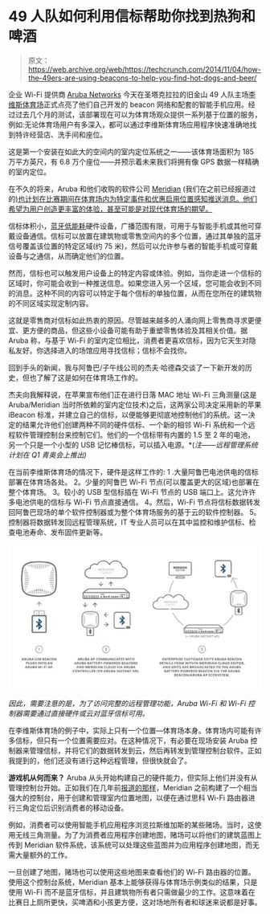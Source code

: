 # 49 人队如何利用信标帮助你找到热狗和啤酒 

> 原文：<https://web.archive.org/web/https://techcrunch.com/2014/11/04/how-the-49ers-are-using-beacons-to-help-you-find-hot-dogs-and-beer/>

企业 Wi-Fi 提供商 [Aruba Networks](https://web.archive.org/web/20221007214107/http://www.arubanetworks.com/) 今天在圣塔克拉拉的旧金山 49 人队主场[李维斯体育场](https://web.archive.org/web/20221007214107/http://www.levisstadium.com/stadium-info/about-levis-stadium/)正式点亮了他们自己开发的 beacon 网络和配套的智能手机应用。经过过去几个月的测试，该部署现在可以为体育场观众提供一系列基于位置的服务，例如:无论体育场用户有多深入，都可以通过李维斯体育场应用程序快速准确地找到特许经营店、洗手间和座位。

这是第一个安装在如此大的空间内的室内定位系统之一——该体育场面积为 185 万平方英尺，有 6.8 万个座位——并预示着未来我们将拥有像 GPS 数据一样精确的室内定位。

在不久的将来，Aruba 和他们收购的软件公司 [Meridian](https://web.archive.org/web/20221007214107/http://meridianapps.com/) (我们在之前已经报道过的[)也计划在比赛期间在体育场内为特定事件和优惠启用位置感知推送消息。他们希望为用户创造更丰富的体验，甚至可能是对现代体育场的期望。](https://web.archive.org/web/20221007214107/https://beta.techcrunch.com/2011/03/22/meridian-for-iphone-in-store-turn-by-turn-maps-to-merchandise/)

信标体积小，[蓝牙低能耗](https://web.archive.org/web/20221007214107/http://en.wikipedia.org/wiki/Bluetooth_low_energy)硬件设备，广播范围有限，可用于与智能手机或其他可穿戴设备通信。信标可以放置在建筑物或零售空间内的多个位置，通过其单独的蓝牙信号覆盖该位置的特定区域(约 75 米)，然后可以允许参与者的智能手机或可穿戴设备与之通信，从而确定他们的位置。

然而，信标也可以触发用户设备上的特定内容或体验。例如，当你走进一个信标的区域时，你可能会收到一种推送信息。如果您进入另一个区域，您可能会收到不同的消息。这种不同的内容可以特定于每个信标的单独位置，从而在您所在的建筑物的不同区域实现定制内容。

这就是零售商对信标如此热衷的原因。尽管越来越多的人涌向网上零售商寻求更便宜、更方便的商品，但这些小设备可能有助于重塑零售体验及其相关价值。据 Aruba 称，与基于 Wi-Fi 的室内定位相比，消费者更喜欢信标，因为它天生对隐私友好。你选择进入的场馆应用寻找信标；信标不会找你。

回到手头的新闻，我与阿鲁巴/子午线公司的杰夫·哈德森交谈了一下新开发的历史，但也了解了这是如何在体育场工作的。

杰夫向我解释说，在苹果宣布他们正在进行日落 MAC 地址 Wi-Fi 三角测量(这是 Aruba/Meridian 当时所依赖的室内定位技术)之后，这两家公司决定采用新的苹果 iBeacon 标准，并建立自己的信标，以便能够更彻底地控制他们的系统。这一决定的结果允许他们创建两种不同的硬件信标、一个新的相邻 Wi-Fi 系统和一个远程软件管理控制台来控制它们。他们的一个信标带有内置的 1.5 至 2 年的电池，另一个只是一个小型的 USB 记忆棒信标，可以插入电源。*(*注——远程管理系统计划在 Q1 青奥会上推出)*

在当前李维斯体育场的情况下，硬件是这样工作的:
1 .大量阿鲁巴电池供电的信标部署在体育场各处。
2。少量的阿鲁巴 Wi-Fi 节点(可以覆盖更大的区域)也部署在整个体育场。
3。较小的 USB 型信标插在 Wi-Fi 节点的 USB 端口上。这允许许多电池供电的信标与 Wi-Fi 节点直接通信。
4。然后，Wi-Fi 节点将信标数据转发回阿鲁巴现场的单个软件控制器或为整个体育场服务的基于云的软件控制器。
5。控制器将数据转发回远程管理系统，IT 专业人员可以在其中监控和维护信标、检查电池寿命、发布固件更新等。

![arubaDiagram](img/a644301558b870655bea979bff2a9252.png)

*因此，需要注意的是，为了访问完整的远程管理功能，Aruba Wi-Fi 和 Wi-Fi 控制器需要通过直接硬件或云对蓝牙信标可用。*

在李维斯体育场的例子中，实际上只有一个位置—体育场本身。体育场内可能有许多信标，但只有一个位置需要应对。在这种情况下，有必要在现场安装 Aruba 控制器来管理信标，并将它们的数据转发到云，然后再转发到管理控制台软件。正如我提到的，他们还没有进行这种远程管理，但很快就会了。

**游戏机从何而来？**
Aruba 从头开始构建自己的硬件能力，但实际上他们并没有从管理控制台开始。正如我们在几年前[报道的那样](https://web.archive.org/web/20221007214107/https://beta.techcrunch.com/2013/05/15/indoor-mapping-startup-meridian-adds-notification-zones-to-their-strategy/)，Meridian 之前构建了一个相当强大的控制台，用于创建和管理室内位置地图，以便在通过思科 Wi-Fi 路由器进行三角定位后识别消费者的移动设备。

例如，消费者可以使用智能手机应用程序浏览拉斯维加斯的某些赌场。当时，这使用无线三角测量。为了为消费者应用程序创建地图，赌场可以将他们的建筑蓝图上传到 Meridian 软件系统，该系统可以处理这些蓝图并为应用程序创建地图，而无需大量额外的工作。

一旦创建了地图，赌场也可以使用这些地图来查看他们的 Wi-Fi 路由器的位置。使用这个控制台系统，Meridian 基本上能够获得与体育场示例类似的结果，只是使用 Wi-Fi 而不是蓝牙信标，并且建筑物所有者只需做最少的工作。这意味着在比赛日上厕所更快，买啤酒和小孩更方便，这对场地所有者和球迷来说都是好事。